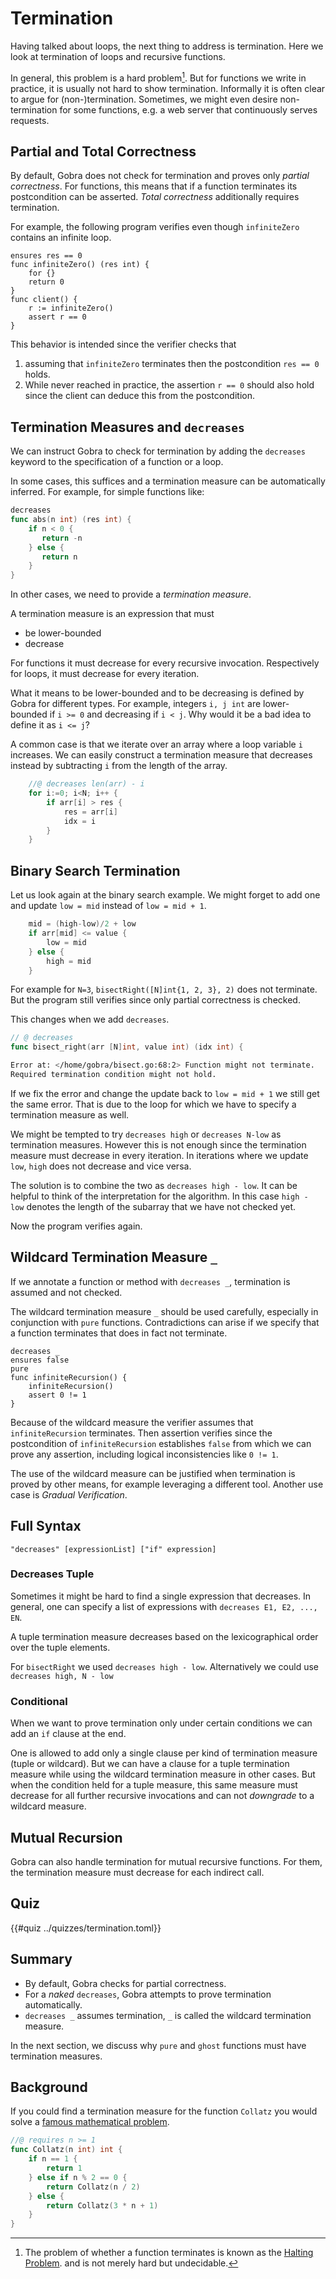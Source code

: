 # Termination

Having talked about loops, the next thing to address is termination.
Here we look at termination of loops and recursive functions.
<!-- or goto, deadlock, ...  -->
In general, this problem is a hard problem[^1].
But for functions we write in practice, it is usually not hard to show termination.
Informally it is often clear to argue for (non-)termination.
Sometimes, we might even desire non-termination for some functions,
e.g. a web server that continuously serves requests.


## Partial and Total Correctness

By default, Gobra does not check for termination and proves only *partial correctness*.
For functions, this means that if a function terminates its postcondition can be asserted.
*Total correctness* additionally requires termination.

For example, the following program verifies even though `infiniteZero` contains an infinite loop.
```gobra
ensures res == 0
func infiniteZero() (res int) {
    for {}
    return 0
}
func client() {
    r := infiniteZero()
    assert r == 0
}
```
This behavior is intended since the verifier checks that
1. assuming that `infiniteZero` terminates then the postcondition `res == 0` holds.
2. While never reached in practice, the assertion `r == 0` should also hold since the client can deduce this from the postcondition.

## Termination Measures and `decreases`
We can instruct Gobra to check for termination by adding the `decreases` keyword to the specification of a function or a loop.

In some cases, this suffices and a termination measure can be automatically inferred.
For example, for simple functions like:
``` go
decreases
func abs(n int) (res int) {
    if n < 0 {
       return -n 
    } else {
       return n
    }
}
```

In other cases, we need to provide a *termination measure*.

A termination measure is an expression that must
- be lower-bounded
- decrease

For functions it must decrease for every recursive invocation.
Respectively for loops, it must decrease for every iteration.

What it means to be lower-bounded and to be decreasing is defined by Gobra for different types.
For example, integers `i, j int` are lower-bounded if `i >= 0` and decreasing if `i < j`.
Why would it be a bad idea to define it as `i <= j`?

A common case is that we iterate over an array where a loop variable `i` increases.
We can easily construct a termination measure that decreases instead by subtracting `i` from the length of the array.
``` go
	//@ decreases len(arr) - i
	for i:=0; i<N; i++ {
		if arr[i] > res {
			res = arr[i]
			idx = i
		}
	}
```

## Binary Search Termination
Let us look again at the binary search example.
We might forget to add one and update `low = mid` instead of `low = mid + 1`.
``` go
    mid = (high-low)/2 + low
    if arr[mid] <= value {
        low = mid
    } else {
        high = mid
    }
```
For example for `N=3`, `bisectRight([N]int{1, 2, 3}, 2)` does not terminate.
But the program still verifies since only partial correctness is checked.
<!-- 
	arr := [N]int{1, 2, 3}
	i := bisect_right(arr, 2)
low mid high
 0 1 3
 1 1 2
    -->
This changes when we add `decreases`.
``` go
// @ decreases
func bisect_right(arr [N]int, value int) (idx int) {
```
``` sh
Error at: </home/gobra/bisect.go:68:2> Function might not terminate. 
Required termination condition might not hold.
```
If we fix the error and change the update back to `low = mid + 1` we still get the same error.
That is due to the loop for which we have to specify a termination measure as well.

<!-- must be after invariants -->

We might be tempted to try `decreases high` or `decreases N-low` as termination measures.
However this is not enough since the termination measure must decrease in every iteration. In iterations where we update `low`, `high` does not decrease and vice versa.

The solution is to combine the two as `decreases high - low`.
It can be helpful to think of the interpretation for the algorithm.
In this case `high - low` denotes the length of the subarray that we have not checked yet.

Now the program verifies again.


## Wildcard Termination Measure `_`
If we annotate a function or method with `decreases _`, termination is assumed and not checked.

The wildcard termination measure `_` should be used carefully, especially in conjunction with `pure` functions.
Contradictions can arise if we specify that a function terminates that does in fact not terminate.

``` gobra
decreases _
ensures false
pure
func infiniteRecursion() {
	infiniteRecursion()
	assert 0 != 1
}
```
Because of the wildcard measure the verifier assumes that `infiniteRecursion` terminates.
Then assertion verifies since the postcondition of `infiniteRecursion` establishes `false` from which we can prove any assertion, including logical inconsistencies like `0 != 1`.


The use of the wildcard measure can be justified when termination is proved by other means, for example leveraging a different tool.
Another use case is *Gradual Verification*.

## Full Syntax
`"decreases" [expressionList] ["if" expression]`

### Decreases Tuple
Sometimes it might be hard to find a single expression that decreases.
In general, one can specify a list of expressions with
`decreases E1, E2, ..., EN`.

A tuple termination measure decreases based on the lexicographical order over the tuple elements.

For `bisectRight` we used `decreases high - low`.
Alternatively we could use `decreases high, N - low`

### Conditional 
When we want to prove termination only under certain conditions we can add an `if` clause at the end.

One is allowed to add only a single clause per kind of termination measure (tuple or wildcard).
But we can have a clause for a tuple termination measure while using the wildcard termination measure in other cases.
But when the condition held for a tuple measure, this same measure must decrease for all further recursive invocations and can not *downgrade* to a wildcard measure.

## Mutual Recursion
Gobra can also handle termination for mutual recursive functions.
For them, the termination measure must decrease for each indirect call.


## Quiz

{{#quiz ../quizzes/termination.toml}}

## Summary
- By default, Gobra checks for partial correctness.
- For a *naked* `decreases`, Gobra attempts to prove termination automatically.
- `decreases _` assumes termination, `_` is called the wildcard termination measure.

In the next section, we discuss why `pure` and `ghost` functions must have termination measures.

## Background
If you could find a termination measure for the function `Collatz` you would solve a
[famous mathematical problem](https://en.wikipedia.org/wiki/Collatz_conjecture).
``` go
//@ requires n >= 1
func Collatz(n int) int {
    if n == 1 {
        return 1
    } else if n % 2 == 0 {
        return Collatz(n / 2)
    } else {
        return Collatz(3 * n + 1)
    }
}
```

[^1]: The problem of whether a function terminates is known as the
[Halting Problem](https://en.wikipedia.org/wiki/Halting_problem).
and is not merely hard but undecidable.
